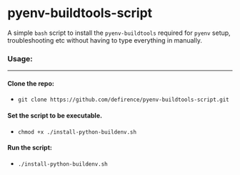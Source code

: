 # pyenv-buildtools-script
A simple `bash` script to install the `pyenv-buildtools` required for `pyenv` setup, troubleshooting etc without having to type everything in manually.
### Usage:
***
#### Clone the repo:
- `git clone https://github.com/defirence/pyenv-buildtools-script.git`
#### Set the script to be executable.
- `chmod +x ./install-python-buildenv.sh`
#### Run the script:
- `./install-python-buildenv.sh`